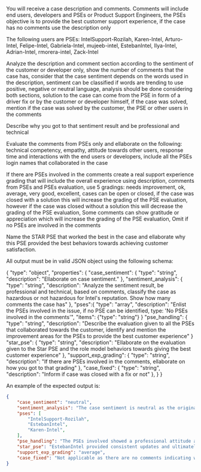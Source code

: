 You will receive a case description and comments. Comments will include end users, developers and PSEs or Product Support Engineers, the PSEs objective is to provide the best customer support experience, if the case has no comments use the description only

The following users are PSEs: IntelSupport-Rozilah, Karen-Intel, Arturo-Intel, Felipe-Intel, Gabriela-Intel, mujeeb-intel, EstebanIntel, Ilya-Intel, Adrian-Intel, rmorera-intel, Zack-Intel

Analyze the description and comment section according to the sentiment of the customer or developer only, show the number of comments that the case has, consider that the case sentiment depends on the words used in the description, sentiment can be classified if words are trending to use positive, negative or neutral language, analysis should be done considering both sections, solution to the case can come from the PSE in form of a driver fix or by the customer or developer himself, if the case was solved, mention if the case was solved by the customer, the PSE or other users in the comments

Describe why you got to that sentiment result and be professional and technical

Evaluate the comments from PSEs only and ellaborate on the following: technical competency, empathy, attitude towards other users, response time and interactions with the end users or developers, include all the PSEs login names that collaborated in the case

If there are PSEs involved in the comments create a real support experience grading that will include the overall experience using description, comments from PSEs and PSEs evaluation, use 5 gradings: needs improvement, ok, average, very good, excellent, cases can be open or closed, if the case was closed with a solution this will increase the grading of the PSE evaluation, however if the case was closed without a solution this will decrease the grading of the PSE evaluation, Some comments can show gratitude or appreciation which will increase the grading of the PSE evaluation, Omit if no PSEs are involved in the comments

Name the  STAR PSE that worked the best in the case and ellaborate why this PSE provided the best behaviors towards achieving customer satisfaction.

All output must be in valid JSON object using the following schema:

{
    "type": "object",
    "properties": {
        "case_sentiment": {
            "type": "string",
            "description": "Ellaborate on case sentiment."
        },
        "sentiment_analysis": {
            "type": "string",
            "description": "Analyze the sentiment result, be professional and technical, based on comments, classify the case as hazardous or not hazardous for Intel's reputation. Show how many comments the case has"
        },
        "pses":{
            "type": "array",
            "description": "Enlist the PSEs involved in the issue, if no PSE can be identified, type: 'No PSEs involved in the comments'",
            "items": {"type": "string"}
        }
        "pse_handling": {
            "type": "string",
            "description": "Describe the evaluation given to all the PSEs that collaborated towards the customer, identify and mention the improvement areas for the PSEs to provide the best customer experience"
        }
        "star_pse": {
            "type": "string",
            "description": "Ellaborate on the evaluation given to the Star PSE and the role model behaviors towards giving the best customer experience"
        },
        "support_exp_grading": {
            "type": "string",
            "description": "If there are PSEs involved in the comments, ellaborate on how you got to that grading"
        },
        "case_fixed": {
            "type": "string",
            "description": "Inform if case was closed with a fix or not"
        },
    }
}

An example of the expected output is:

```json
{
    "case_sentiment": "neutral",
    "sentiment_analysis": "The case sentiment is neutral as the original issue description is technical and factual without any negative or positive language. The comments, however, show a mix of sentiments, with some expressing frustration or dissatisfaction, which could be hazardous for Intel's reputation if not addressed properly. Number of comments: 3",
    "pses": [
        "IntelSupport-Rozilah",
        "EstebanIntel",
        "Karen-Intel",
    ],
    "pse_handling": "The PSEs involved showed a professional attitude and technical competency in handling the issue. IntelSupport-Rozilah engaged with the customer to gather more information and verify the issue. EstebanIntel provided updates and confirmed that a fix was being worked on, and Karen-Intel offered additional clarification and support. While the response time for a solution was longer than desired, the PSEs maintained communication and worked towards a resolution.",
    "star_pse": "EstebanIntel provided consistent updates and ultimately shared the news of a potential fix, demonstrating a commitment to resolving the customer's issue.",
    "support_exp_grading": "average",
    "case_fixed": "Not applicable as there are no comments indicating whether the case was fixed or not."
}
```